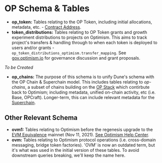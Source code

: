 # OP Schema & Tables

- **op_token:** Tables relating to the OP Token, including initial allocations, metadata, etc. - [Contract Address](https://optimistic.etherscan.io/token/0x4200000000000000000000000000000000000042).
- **token_distributions:** Tables relating to OP Token grants and growth experiment distributions to projects on Optimism. This aims to track project's transfers & handling through to when each token is deployed to users and/or grants - `op_token_distributions_optimism.transfer_mapping`. See [gov.optimism.io](https://gov.optimism.io/) for governance discussion and grant proposals.

*To be Created*
- **op_chains:** The purpose of this schema is to unify Dune's schema with the OP Chain & Superchain model. This includes tables relating to *op-chains*, a subset of chains building on the [OP Stack](https://optimism.mirror.xyz/fLk5UGjZDiXFuvQh6R_HscMQuuY9ABYNF7PI76-qJYs) which contirbute back to Optimism; including metadata, unified on-chain activity, etc (i.e. Base, OPCraft). Longer-term, this can include relevant metadata for the [Superchain](https://app.optimism.io/superchain).

## Other Relevant Schema
- **ovm1:** Tables relating to Optimism before the regenesis upgrade to the [EVM Equivalence](https://medium.com/ethereum-optimism/introducing-evm-equivalence-5c2021deb306) mainnet (Nov 11, 2021). [See Optimism Help Center](https://help.optimism.io/hc/en-us/articles/4414190132251-Where-is-my-pre-11-November-2021-transaction-history-).
- **ovm:** Tables relating to Optimism protocol operations (i.e. cross-domain messaging, bridge token factories). 'OVM' is now an outdated term, but it's what was used in the initial version of these tables. To avoid downstream queries breaking, we'll keep the name here.